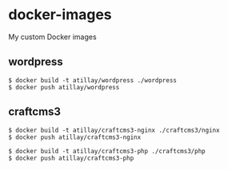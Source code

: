 # docker-images
My custom Docker images

## wordpress
```
$ docker build -t atillay/wordpress ./wordpress
$ docker push atillay/wordpress
```

## craftcms3
```
$ docker build -t atillay/craftcms3-nginx ./craftcms3/nginx
$ docker push atillay/craftcms3-nginx
```
```
$ docker build -t atillay/craftcms3-php ./craftcms3/php
$ docker push atillay/craftcms3-php
```